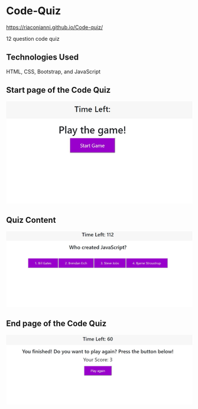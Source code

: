 # Code-Quiz

https://riaconianni.github.io/Code-quiz/

12 question code quiz

## Technologies Used

HTML, CSS, Bootstrap, and JavaScript

## Start page of the Code Quiz

![Example of Start Page](assets/images/Start.JPG)

## Quiz Content

![Example of Quiz Content](assets/images/Question.JPG)

## End page of the Code Quiz

![Example of End Page](assets/images/End.JPG)

